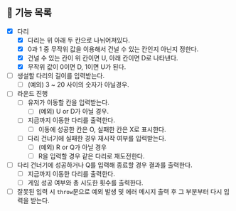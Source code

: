 ## 🧾 기능 목록

- [x] 다리
  - [x] 다리는 위 아래 두 칸으로 나뉘어져있다.
  - [x] 0과 1 중 무작위 값을 이용해서 건널 수 있는 칸인지 아닌지 정한다.
  - [x] 건널 수 있는 칸이 위 칸이면 U, 아래 칸이면 D로 나타낸다.
  - [x] 무작위 값이 0이면 D, 1이면 U가 된다.
- [ ] 생설할 다리의 길이를 입력받는다.
  - [ ] (예외) 3 ~ 20 사이의 숫자가 아닐경우.
- [ ] 라운드 진행
  - [ ] 유저가 이동할 칸을 입력받는다.
    - [ ] (예외) U or D가 아닐 경우.
  - [ ] 지금까지 이동한 다리를 출력한다.
    - [ ] 이동에 성공한 칸은 O, 실패한 칸은 X로 표시한다.
  - [ ] 다리 건너기에 실패한 경우 재시작 여부를 입력받는다.
    - [ ] (예외) R or Q가 아닐 경우
    - [ ] R을 입력할 경우 같은 다리로 재도전한다.
- [ ] 다리 건너기에 성공하거나 Q를 입력해 종료할 경우 결과를 출력한다.
  - [ ] 지금까지 이동한 다리를 출력한다.
  - [ ] 게임 성공 여부와 총 시도한 횟수를 출력한다.
- [ ] 잘못된 입력 시 `throw`문으로 예외 발생 및 에러 메시지 출력 후 그 부분부터 다시 입력을 받는다.
